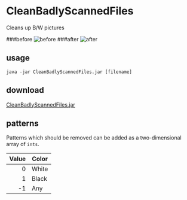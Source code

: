 CleanBadlyScannedFiles
======================

Cleans up B/W pictures

###before
![before](../master/before.png)
###after
![after](../master/after.png)

usage
-----
    java -jar CleanBadlyScannedFiles.jar [filename]
    
download
--------
[CleanBadlyScannedFiles.jar](../raw/master/dist/CleanBadlyScannedFiles.jar)

patterns
--------
Patterns which should be removed can be added as a two-dimensional array of `ints`.

Value  | Color
-------------:| -------------
0  | White
1  | Black
-1 | Any
